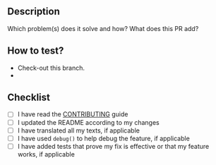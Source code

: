## Description

Which problem(s) does it solve and how? What does this PR add?

<!-- https://help.github.com/en/articles/closing-issues-using-keywords -->
<!-- Uncomment line below if it closes or relates to an opened issue -->
<!-- Closes #XXX -->

## How to test?

- Check-out this branch.
-

## Checklist

- [ ] I have read the [CONTRIBUTING](https://github.com/vickev/howdypix/blob/master/.github/CONTRIBUTING.md) guide
- [ ] I updated the README according to my changes
- [ ] I have translated all my texts, if applicable
- [ ] I have used `debug()` to help debug the feature, if applicable
- [ ] I have added tests that prove my fix is effective or that my feature works, if applicable
